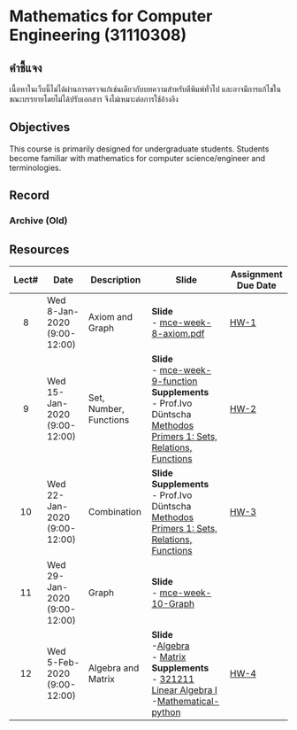 #  Mathematics for Computer Engineering (31110308)
## คำชี้แจง
เนื้อหาในเว็บนี้ไม่ได้ผ่านการตรวจแก้เช่นเดียวกับบทความสำหรับตีพิมพ์ทั่วไป และอาจมีการแก้ไขในขณะบรรยายโดยไม่ได้ปรับเอกสาร จึงไม่เหมาะต่อการใช้อ้างอิง

## Objectives

This course is primarily designed for undergraduate students. Students become familiar with mathematics for computer science/engineer  and terminologies.

## Record

### Archive (Old)

## Resources

| Lect# | Date | Description  |Slide| Assignment Due Date |
|:-----:|------|-------------|----|---------------------|
|  8 |Wed 8-Jan-2020 (9:00-12:00)| Axiom and Graph | **Slide** <br> - [mce-week-8-axiom.pdf](https://drive.google.com/file/d/1LpFWhgeqfGXi5wLF-tuQareHsDmO-ND_/view?usp=sharing)  | [HW-1](https://elab.cpek6.com)|
|  9 |Wed 15-Jan-2020 (9:00-12:00)| Set, Number, Functions | **Slide** <br> - [mce-week-9-function](https://drive.google.com/file/d/1T-R_ciDDUDCgRFeWf2NN-ofZRkPNEUDs/view?usp=sharing)<br> **Supplements** <br> - Prof.Ivo Düntscha [Methodos Primers 1: Sets, Relations, Functions](http://www.cosc.brocku.ca/~duentsch/archive/methprimer1.pdf) | [HW-2](https://elab.cpek6.com)|
|  10 |Wed 22-Jan-2020 (9:00-12:00)| Combination | **Slide** <br> **Supplements** <br> - Prof.Ivo Düntscha [Methodos Primers 1: Sets, Relations, Functions](http://www.cosc.brocku.ca/~duentsch/archive/methprimer1.pdf) | [HW-3](https://elab.cpek6.com)|
|  11 |Wed 29-Jan-2020 (9:00-12:00)|Graph | **Slide** <br> - [mce-week-10-Graph](https://drive.google.com/file/d/1LrmvM8dWZiAf_zo-udU3aJ8IhtgiPJP9/view?usp=sharing) | |
|  12 |Wed 5-Feb-2020 (9:00-12:00)| Algebra and Matrix | **Slide** <br> -[Algebra](https://drive.google.com/file/d/1FFdaEoV0hL-57fyia3AwUyeehILpxsOP/view?usp=sharing) <br> - [Matrix](https://drive.google.com/file/d/1jyLUlL0KRvzYb-ufjCCQZi5jySuJbwkV/view?usp=sharing)<br> **Supplements** <br> - [321211 Linear Algebra I](https://home.kku.ac.th/wattou/teaching/321211.html) <br>-[Mathematical-python](https://github.com/patrickwalls/mathematical-python) | [HW-4](https://elab.cpek6.com)|
